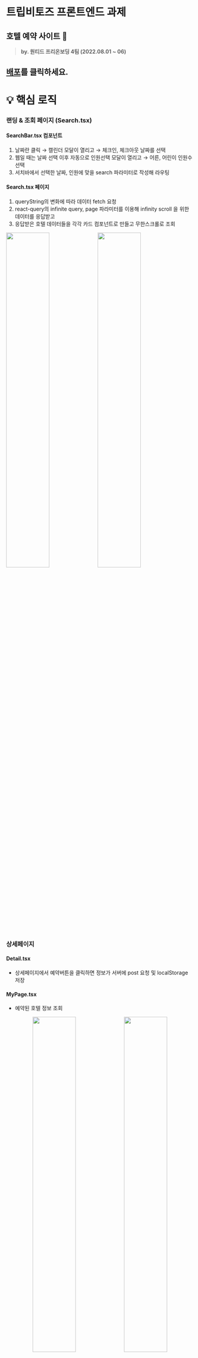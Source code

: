 # 트립비토즈 프론트엔드 과제

## 호텔 예약 사이트 🏨

> **by. 원티드 프리온보딩 4팀 (2022.08.01 ~ 06)**

## [배포](https://wanted-preonboarding-tripbtoz.vercel.app)를 클릭하세요.

# 💡 핵심 로직

### 랜딩 & 조회 페이지 (Search.tsx)

#### SearchBar.tsx 컴포넌트

1.  날짜란 클릭 → 캘린더 모달이 열리고 → 체크인, 체크아웃 날짜를 선택
2.  웹일 때는 날짜 선택 이후 자동으로 인원선택 모달이 열리고 → 어른, 어린이 인원수 선택
3.  서치바에서 선택한 날짜, 인원에 맞을 search 파라미터로 작성해 라우팅

#### Search.tsx 페이지

1.  queryString의 변화에 따라 데이터 fetch 요청
2.  react-query의 infinite query, page 파라미터를 이용해 infinity scroll 을 위한 데이터를 응답받고
3.  응답받은 호텔 데이터들을 각각 카드 컴포넌트로 만들고 무한스크롤로 조회

<div>
  <img width="48%" src="https://user-images.githubusercontent.com/87647245/183127757-d0a3ac4a-300e-4d8d-a4b0-8620bc3542e7.png">
  <img width="48%" src="https://user-images.githubusercontent.com/87647245/183127765-8472d9e7-a98d-4308-bfc0-ad7f0448c9f5.png">
</div>

### 상세페이지

#### Detail.tsx

- 상세페이지에서 예약버튼을 클릭하면 정보가 서버에 post 요청 및 localStorage 저장

#### MyPage.tsx

- 예약된 호텔 정보 조회

<div align="center">
  <img width="48%" src="https://user-images.githubusercontent.com/87647245/183133622-a6c88153-3e01-4ab7-8653-9635da2bff58.png">
  <img width="48%" src="https://user-images.githubusercontent.com/87647245/183133601-148700b5-5fae-44d2-a510-620c3a3f3fff.png">
</div>

# 💡 실행 방법

```bash
# with yarn
# install
$ yarn install

# run
$ yarn start
```

# 💡 구현 상세

### 01. 사전 작업

- 프로젝트 초기 세팅 [박소영](https://github.com/soyoung931014) 👍
- 반응형을 고려한 전체 UI 목업 제작 (figma) [이미림](https://github.com/mrlee323) 👍

<img src="https://user-images.githubusercontent.com/87647245/183127767-568f3996-657c-4c5c-ad84-89f6dd0b4589.png" alt="figma">

### 02. 역할 및 팀원 소개

| 팀원 | 역할 | 상세 | 유의할 점 |
| --- | --- | --- | --- |
| [이가람](https://github.com/devmagrfs) | api 제작 | react-query를 이용한 api 구현 (검색, 예약) | infinite Queries |
| [서소희](https://github.com/greenish0902) | 서치바 | UI, 검색 내용을 쿼리스트링으로 전달 | 반응형 |
| [이미림](https://github.com/mrlee323) | 서치바 - 캘린더 모달 | UI, 검색창에 선택한 날짜 전달 | 반응형 |
| [박소영](https://github.com/soyoung931014) | 서치바 - 인원수 / 예약확인 모달 | UI, 검색창에 모달에서 선택한 인원수 전달 | 반응형 |
| [박지훈](https://github.com/JiehoonPark) | 랜딩페이지, 마이페이지 | UI, 페이지 조회, 무한스크롤 | 반응형, Infinite Queries |
| [성열하](https://github.com/Hotsumm) | 상세페이지, 상세페이지 카드 | UI, 카드 (스켈레톤, 트랜지션), 예약 및 저장 | 반응형 |

### 03. 기술 스택

- **TypeScript & ReactJS (Create React App with yarn)**
- **[Styles]** styled-components, styled-reset
- **[API] a**xios, json-server
- **[Routing]** react-router-dom
- **[Icons]** react-icons
- **[Date]** date-fns
- **[State]** @tanstack/react-query

### 04. 반응형 및 레이아웃 구조 세팅

#### 반응형

- styled-component의 theme 기능 이용 (480px, 820px, 900px)

```jsx
const size = {
  mobile: '480px',
  middle: '820px',
  tablet: '900px',
};

const deviceSize = {
  mobile: `(max-width : ${size.mobile})`,
  middle: `(max-width : ${size.middle})`,
  tablet: `(max-width : ${size.tablet})`,
};

// 중략

const theme = {
  color,
  size,
  deviceSize,
};

export default theme;
```

#### 레이아웃

- 공통 레이아웃 구조 사전에 정의

```jsx
function Layout() {
  return (
    <LayoutContainer>
      <Header />
      <Main>
        <Outlet />
      </Main>
    </LayoutContainer>
  );
}
```

## 💡 페이지별 구현 결과

### Search 페이지

#### 캘린더

- [x] 오늘부터 12개월 이내의 달력 표출
- [x] 기본값 1주일 뒤 1박
- [x] 지난 날짜는 선택 불가
- [x] 체크인 날짜와 체크아웃 날짜를 선택시 자동으로 범위 내 highlighting
- [x] 웹에서는 슬라이더, 모바일은 스크롤
- [x] 이전 날짜 또는 새로운 날짜 선택시 초기화 및 새로운 시작일 지정

<div align="center">
 <img width="48%" src="https://user-images.githubusercontent.com/87647245/183127757-d0a3ac4a-300e-4d8d-a4b0-8620bc3542e7.png">
 <img width="18%" src="https://user-images.githubusercontent.com/87647245/183127738-c4b29e17-0e57-434f-93bc-a860cb4bd3d0.png">
 <img width="18%" src="https://user-images.githubusercontent.com/87647245/183127749-840aaeda-9920-4b2d-927d-d142dd679833.png">
</div>

#### 인원 선택

- [x] +, - 버튼으로 인원수 지정
- [x] 성인, 아동 구분
- [x] 기본값 성인 2, 아동 0

 <div align="center">
   <img width="68%" src="https://user-images.githubusercontent.com/87647245/183127765-8472d9e7-a98d-4308-bfc0-ad7f0448c9f5.png">
   <img width="20%" src="https://user-images.githubusercontent.com/87647245/183127761-46d6310a-638e-4827-98e5-d15dc936f344.png">
 </div>

#### 무한스크롤

React Query의 Infinite Queries 를 이용한 무한스크롤 요청

- [x] 한 번에 10개의 정보 요청
- [x] 로딩바 노출: Loading 시 스켈레톤 UI 와 트랜지션 적용
- [x] 마지막 호텔인 경우 "마지막 호텔입니다" 표시

<div align="center">
 <img width="24%" src="https://user-images.githubusercontent.com/87647245/183127783-3a0496e3-37fa-4613-b8ce-42e765583156.png">
 <img width="24%" src="https://user-images.githubusercontent.com/87647245/183127958-65fa1161-17fb-4908-a586-639add3e8bd6.png">
 <img width="24%" src="https://user-images.githubusercontent.com/87647245/183127772-6aaeba2f-6cb2-4da5-acde-3f641323828e.png">
 <img width="24%" src="https://user-images.githubusercontent.com/87647245/183127769-ab79e443-d5c8-4179-a58c-f30095b93131.png">
</div>

### Detail 페이지

개별 호텔정보 조회

- [x] useLocation 으로 호텔명과 정보를 받아서 fetch 요청
- [x] 호텔 리스트 재검색시 랜딩페이지로 이동해 조회
- [x] 예약 기능 구현: DB에 post 요청으로 저장 & localStorage에 저장
- [x] 저장할 정보: 호텔 이름, 체크인, 체크아웃 날짜, 인원수

<div align="center">
  <img width="48%" src="https://user-images.githubusercontent.com/87647245/183133622-a6c88153-3e01-4ab7-8653-9635da2bff58.png">
  <img width="24%" src="https://user-images.githubusercontent.com/87647245/183133568-3df3e4d0-1d73-40ae-9cfd-69b50976ea33.png">
</div>

### MyPage 페이지

예약 결과 조회

- [x] 예약 기능 구현: DB에 저장된 예약정보를 fetch 해서 조회

<div align="center">
  <img width="48%" src="https://user-images.githubusercontent.com/87647245/183133601-148700b5-5fae-44d2-a510-620c3a3f3fff.png">
  <img width="24%" src="https://user-images.githubusercontent.com/87647245/183127772-6aaeba2f-6cb2-4da5-acde-3f641323828e.png">
</div>
